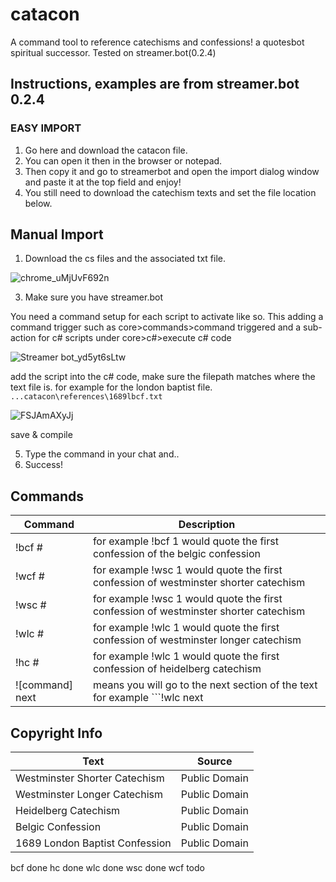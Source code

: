 # catacon
A command tool to reference catechisms and confessions!
a quotesbot spiritual successor. Tested on streamer.bot(0.2.4)

## Instructions, examples are from streamer.bot 0.2.4

### EASY IMPORT
1. Go here and download the catacon file.
2. You can open it then in the browser or notepad.
3. Then copy it and go to streamerbot and open the import dialog window and paste it at the top field and enjoy!
4. You still need to download the catechism texts and set the file location below.

## Manual Import


1. Download the cs files and the associated txt file.

![chrome_uMjUvF692n](https://github.com/user-attachments/assets/d0a7b54f-f48b-4154-8088-a17f5ee175b9)
  
3. Make sure you have streamer.bot

You need a command setup for each script to activate like so. This adding a command trigger such as core>commands>command triggered and a sub-action for c# scripts under core>c#>execute c# code

![Streamer bot_yd5yt6sLtw](https://github.com/user-attachments/assets/1a14dbd6-3d01-4684-9167-e24a9f327065)

add the script into the c# code, make sure the filepath matches where the text file is. for example for the london baptist file. ```...catacon\references\1689lbcf.txt```

![FSJAmAXyJj](https://github.com/user-attachments/assets/b8f16ced-7a83-4ee3-9178-4c13a0af4a87)

save & compile

5. Type the command in your chat and..
6. Success!


## Commands
| Command        | Description                                                                         |
| -------------- | ----------------------------------------------------------------------------------- |
|!bcf #          | for example !bcf 1 would quote the first confession of the belgic confession        |
|!wcf #          | for example !wsc 1 would quote the first confession of westminster shorter catechism|
|!wsc #          | for example !wsc 1 would quote the first confession of westminster shorter catechism|
|!wlc #          | for example !wlc 1 would quote the first confession of westminster longer catechism |
|!hc #           | for example !wlc 1 would quote the first confession of heidelberg catechism         |
|![command] next | means you will go to the next section of the text for example ```!wlc next          |

## Copyright Info
| Text                          | Source       |
| ----------------------------- | ------------ |
|Westminster Shorter Catechism  | Public Domain|
|Westminster Longer Catechism   | Public Domain|
|Heidelberg Catechism           | Public Domain|
|Belgic Confession              | Public Domain|
|1689 London Baptist Confession | Public Domain|

bcf done
hc done
wlc done
wsc done
wcf todo
